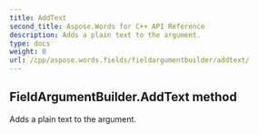 ```yaml
---
title: AddText
second_title: Aspose.Words for C++ API Reference
description: Adds a plain text to the argument. 
type: docs
weight: 0
url: /cpp/aspose.words.fields/fieldargumentbuilder/addtext/
---
```

## FieldArgumentBuilder.AddText method


Adds a plain text to the argument.

